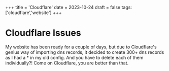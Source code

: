 +++
title = 'Cloudflare'
date = 2023-10-24
draft = false
tags: ['cloudflare','website']
+++

# Cloudflare Issues

My website has been ready for a couple of days, but due to Cloudflare's genius way of importing dns records, it decided to create 300+ dns records as I had a * in my old config. And you have to delete each of them individually?! Come on Cloudflare, you are better than that.


